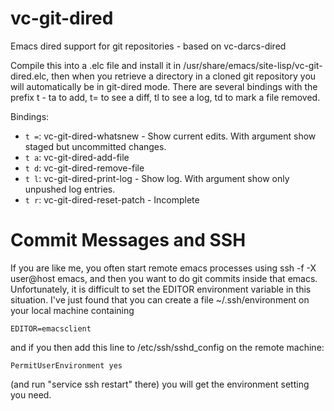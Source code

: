 vc-git-dired
============

Emacs dired support for git repositories - based on vc-darcs-dired

Compile this into a .elc file and install it in /usr/share/emacs/site-lisp/vc-git-dired.elc,
then when you retrieve a directory in a cloned git repository you will automatically be in
git-dired mode.  There are several bindings with the prefix t - ta to add, t= to see a diff,
tl to see a log, td to mark a file removed.

Bindings:

 * `t =`: vc-git-dired-whatsnew - Show current edits.  With argument show staged but uncommitted changes.
 * `t a`: vc-git-dired-add-file
 * `t d`: vc-git-dired-remove-file
 * `t l`: vc-git-dired-print-log - Show log.  With argument show only unpushed log entries.
 * `t r`: vc-git-dired-reset-patch - Incomplete

Commit Messages and SSH
=======================

If you are like me, you often start remote emacs processes using ssh -f -X user@host emacs,
and then you want to do git commits inside that emacs.  Unfortunately, it is difficult to
set the EDITOR environment variable in this situation.  I've just found that you can create
a file ~/.ssh/environment on your local machine containing

    EDITOR=emacsclient

and if you then add this line to /etc/ssh/sshd_config on the remote machine:

    PermitUserEnvironment yes

(and run "service ssh restart" there) you will get the environment setting you need.
